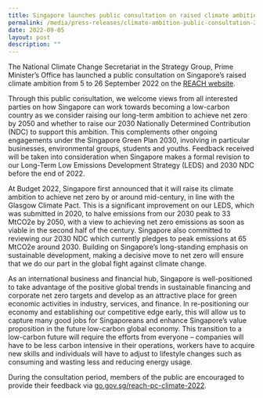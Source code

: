 ```yaml
---
title: Singapore launches public consultation on raised climate ambition, seeks feedback on low-carbon transition
permalink: /media/press-releases/climate-ambition-public-consultation-2022/
date: 2022-09-05
layout: post
description: ""
---
```

The National Climate Change Secretariat in the Strategy Group, Prime Minister’s Office has launched a public consultation on Singapore’s raised climate ambition from 5 to 26 September 2022 on the [REACH website](http://go.gov.sg/reach-pc-climate-2022).

Through this public consultation, we welcome views from all interested parties on how Singapore can work towards becoming a low-carbon country as we consider raising our long-term ambition to achieve net zero by 2050 and whether to raise our 2030 Nationally Determined Contribution (NDC) to support this ambition. This complements other ongoing engagements under the Singapore Green Plan 2030, involving in particular businesses, environmental groups, students and youths. Feedback received will be taken into consideration when Singapore makes a formal revision to our Long-Term Low Emissions Development Strategy (LEDS) and 2030 NDC before the end of 2022.

At Budget 2022, Singapore first announced that it will raise its climate ambition to achieve net zero by or around mid-century, in line with the Glasgow Climate Pact. This is a significant improvement on our LEDS, which was submitted in 2020, to halve emissions from our 2030 peak to 33 MtCO2e by 2050, with a view to achieving net zero emissions as soon as viable in the second half of the century. Singapore also committed to reviewing our 2030 NDC which currently pledges to peak emissions at 65 MtCO2e around 2030. Building on Singapore’s long-standing emphasis on sustainable development, making a decisive move to net zero will ensure that we do our part in the global fight against climate change.

As an international business and financial hub, Singapore is well-positioned to take advantage of the positive global trends in sustainable financing and corporate net zero targets and develop as an attractive place for green economic activities in industry, services, and finance. In re-positioning our economy and establishing our competitive edge early, this will allow us to capture many good jobs for Singaporeans and enhance Singapore’s value proposition in the future low-carbon global economy. This transition to a low-carbon future will require the efforts from everyone – companies will have to be less carbon intensive in their operations, workers have to acquire new skills and individuals will have to adjust to lifestyle changes such as consuming and wasting less and reducing energy usage.  

During the consultation period, members of the public are encouraged to provide their feedback via [go.gov.sg/reach-pc-climate-2022](https://go.gov.sg/reach-pc-climate-2022).
